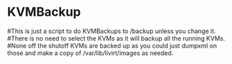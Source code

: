 # KVMBackup
#This is just a script to do KVMBackups to /backup unless you change it. 
#There is no need to select the KVMs as it will backup all the running KVMs. 
#None off the shutoff KVMs are backed up as you could just dumpxml on those and make a copy of /var/lib/livirt/images as needed. 

